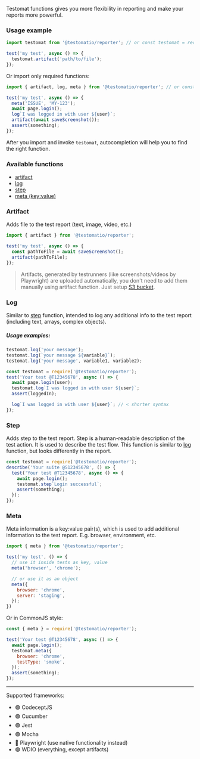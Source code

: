 Testomat functions gives you more flexibility in reporting and make your reports more powerful.

### Usage example

```javascript
import testomat from '@testomatio/reporter'; // or const testomat = require('@testomatio/reporter');

test('my test', async () => {
  testomat.artifact('path/to/file');
});
```

Or import only required functions:

```javascript
import { artifact, log, meta } from '@testomatio/reporter'; // or const { artifact, log } = require('@testomatio/reporter');

test('my test', async () => {
  meta('ISSUE', 'MY-123');
  await page.login();
  log`I was logged in with user ${user}`;
  artifact(await saveScreenshot());
  assert(something);
});
```

After you import and invoke `testomat`, autocompletion will help you to find the right function.

### Available functions

- [artifact](#artifact)
- [log](#log)
- [step](#step)
- [meta (key:value)](#meta)

### Artifact

Adds file to the test report (text, image, video, etc.)

```javascript
import { artifact } from '@testomatio/reporter';

test('my test', async () => {
  const pathToFile = await saveScreenshot();
  artifact(pathToFile);
});
```

> Artifacts, generated by testrunners (like screenshots/videos by Playwright) are uploaded automatically, you don't need to add them manually using artifact function. Just setup [S3 bucket](./artifacts.md).

### Log

Similar to [step](#step) function, intended to log any additional info to the test report (including text, arrays, complex objects).

##### Usage examples:

```javascript
testomat.log('your message');
testomat.log(`your message ${variable}`);
testomat.log('your message', variable1, variable2);
```

```javascript
const testomat = require('@testomatio/reporter');
test('Your test @T12345678', async () => {
  await page.login(user);
  testomat.log`I was logged in with user ${user}`;
  assert(loggedIn);

  log`I was logged in with user ${user}`; // < shorter syntax
});
```

### Step

Adds step to the test report. Step is a human-readable description of the test action. It is used to describe the test flow. This function is similar to [log](#log) function, but looks differently in the report.

```javascript
const testomat = require('@testomatio/reporter');
describe('Your suite @S12345678', () => {
  test('Your test @T12345678', async () => {
    await page.login();
    testomat.step`Login successful`;
    assert(something);
  });
});
```

### Meta

Meta information is a key:value pair(s), which is used to add additional information to the test report. E.g. browser, environment, etc.

```js
import { meta } from '@testomatio/reporter';

test('my test', () => {
  // use it inside tests as key, value
  meta('browser', 'chrome');

  // or use it as an object
  meta({
    browser: 'chrome',
    server: 'staging',
  });
})
```

Or in CommonJS style:

```javascript
const { meta } = require('@testomatio/reporter');

test('Your test @T12345678', async () => {
  await page.login();
  testomat.meta({
    browser: 'chrome',
    testType: 'smoke',
  });
  assert(something);
});
```

---

Supported frameworks:

- 🟢 CodeceptJS
- 🟢 Cucumber
- 🟢 Jest
- 🟢 Mocha
- 🔴 Playwright (use native functionality instead)
- 🟢 WDIO (everything, except artifacts)
